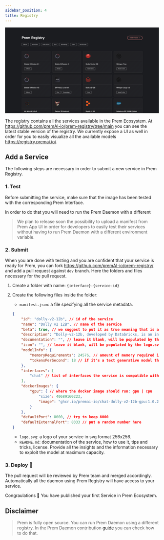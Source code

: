 ```yaml
---
sidebar_position: 4
title: Registry
---
```


<head>
  <meta name="twitter:image" content="./registry.png"/>
</head>

![Prem Banner](./registry.png)

The registry contains all the services available in the Prem Ecosystem. At https://github.com/premAI-io/prem-registry/tree/main you can see the latest stable version of the registry. We currently expose a UI as well in order for you to easily visualize all the available models https://registry.premai.io/.

## Add a Service

The following steps are necessary in order to submit a new service in Prem Registry.

### 1. Test

Before submitting the service, make sure that the image has been tested with the corresponding Prem Interface. 

In order to do that you will need to run the Prem Daemon with a different 

> We plan to release soon the possibility to upload a manifest from Prem App UI in order for developers to easily test their services without having to run Prem Daemon with a different environment variable.

### 2. Submit

When you are done with testing and you are confident that your service is ready for Prem, you can fork https://github.com/premAI-io/prem-registry/ and add a pull request against `dev` branch. Here the folders and files necessary for the pull request.

1. Create a folder with name: `{interface}-{service-id}`
2. Create the following files inside the folder:
    
    - `manifest.json`: a file specifying all the service metadata.

    ```json
    {
        "id": "dolly-v2-12b", // id of the service
        "name": "Dolly v2 12B", // name of the service
        "beta": true, // we suggest to put it as true meaning that is a new servcie
        "description": "Dolly-v2-12b, developed by Databricks, is an instruction-following large language model trained on diverse capability domains. It exhibits remarkable instruction following behavior, surpassing the foundation model it's based on, Pythia-12b. The model is particularly designed for commercial use and its inference can be run on various GPU configurations.", // service short description
        "documentation": "", // leave it blank, will be populated by the README.md
        "icon": "", // leave it blank, will be populated by the logo.svg absolute url
        "modelInfo": {
            "memoryRequirements": 24576, // amount of memory required in MiB
            "tokensPerSecond": 18 // if it's a text generative model the amount of tokens per second generated
        },
        "interfaces": [
            "chat" // list of interfaces the service is compatible with
        ],
        "dockerImages": {
            "gpu": { // where the docker image should run: gpu | cpu
                "size": 40689160223,
                "image": "ghcr.io/premai-io/chat-dolly-v2-12b-gpu:1.0.2"
            }
        },
        "defaultPort": 8000, // try to keep 8000
        "defaultExternalPort": 8333 // put a random number here
    }
    ```
    
    - `logo.svg`: a logo of your service in svg format 256x256.
    - `README.md`: documentation of the service, how to use it, tips and tricks, license. Provide all the insights and the information necessary to exploit the model at maximum capacity.

### 3. Deploy 🎉

The pull request will be reviewed by Prem team and merged accordingly. Automatically all the daemon using Prem Registry will have access to your service.

Congraulations 🎉 You have published your first Service in Prem Ecosystem.

## Disclaimer

> Prem is fully open source. You can run Prem Daemon using a different registry. In the Prem Daemon contribution [guide](https://github.com/premAI-io/prem-daemon#custom-registry) you can check how to do that.
